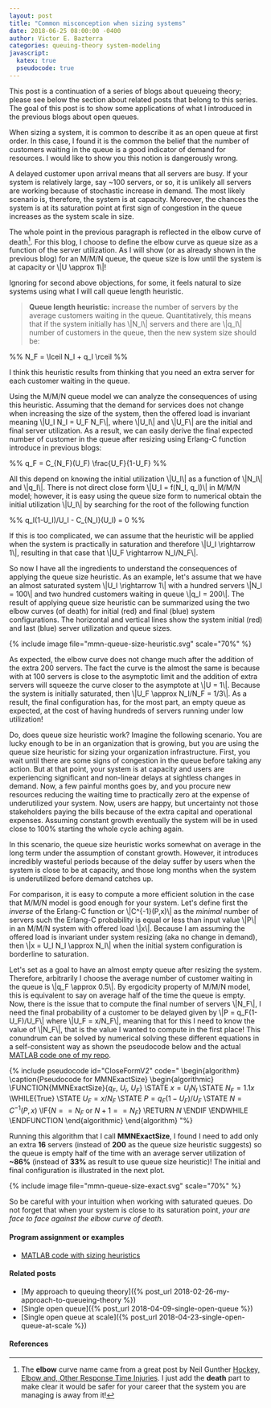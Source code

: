 ```yaml
---
layout: post
title: "Common misconception when sizing systems"
date: 2018-06-25 08:00:00 -0400
author: Victor E. Bazterra
categories: queuing-theory system-modeling
javascript:
  katex: true
  pseudocode: true  
---
```


This post is a continuation of a series of blogs about queueing theory; please see below the section about related posts that belong to this series. The goal of this post is to show some applications of what I introduced in the previous blogs about open queues.

When sizing a system, it is common to describe it as an open queue at first order. In this case, I found it is the common the belief that the number of customers waiting in the queue is a good indicator of demand for resources. I would like to show you this notion is dangerously wrong.

A delayed customer upon arrival means that all servers are busy. If your system is relatively large, say ~100 servers, or so, it is unlikely all servers are working because of stochastic increase in demand. The most likely scenario is, therefore, the system is at capacity. Moreover, the chances the system is at its saturation point at first sign of congestion in the queue increases as the system scale in size.

The whole point in the previous paragraph is reflected in the elbow curve of death[^1]. For this blog, I choose to define the elbow curve as queue size as a function of the server utilization. As I will show (or as already shown in the previous blog) for an M/M/N queue, the queue size is low until the system is at capacity or \\|U \approx 1\\|!

Ignoring for second above objections, for some, it feels natural to size systems using what I will call queue length heuristic.

> **Queue length heuristic:** increase the number of servers by the average customers waiting in the queue. Quantitatively, this means that if the system initially has \\|N_I\\| servers and there are \\|q_I\\| number of customers in the queue, then the new system size should be:

<p>%%
N_F = \lceil N_I + q_I \rceil
%%</p>

I think this heuristic results from thinking that you need an extra server for each customer waiting in the queue.

Using the M/M/N queue model we can analyze the consequences of using this heuristic. Assuming that the demand for services does not change when increasing the size of the system, then the offered load is invariant meaning \\|U_I N_I = U_F N_F\\|, where \\|U_I\\| and \\|U_F\\| are the initial and final server utilization. As a result, we can easily derive the final expected number of customer in the queue after resizing using Erlang-C function introduce in previous blogs:

<p>%%
q_F = C_{N_F}(U_F) \frac{U_F}{1-U_F}
%%</p>

All this depend on knowing the initial utilization \\|U_I\\| as a function of \\|N_I\\| and \\|q_I\\|. There is not direct close form \\|U_I = f(N_I, q_I)\\| in M/M/N model; however, it is easy using the queue size form to numerical obtain the initial utilization \\|U_I\\| by searching for the root of the following function

<p>%%
q_I(1-U_I)/U_I - C_{N_I}(U_I) = 0
%%</p>

If this is too complicated, we can assume that the heuristic will be applied when the system is practically in saturation and therefore \\|U_I \rightarrow 1\\|, resulting in that case that \\|U_F \rightarrow N_I/N_F\\|.

So now I have all the ingredients to understand the consequences of applying the queue size heuristic.  As an example, let's assume that we have an almost saturated system \\|U_I \rightarrow 1\\| with a hundred servers \\|N_I = 100\\| and two hundred customers waiting in queue \\|q_I = 200\\|. The result of applying queue size heuristic can be summarized using the two elbow curves (of death) for initial (red) and final (blue) system configurations. The horizontal and vertical lines show the system initial (red) and last (blue) server utilization and queue sizes.

{% include image file="mmn-queue-size-heuristic.svg" scale="70%" %}

As expected, the elbow curve does not change much after the addition of the extra 200 servers. The fact the curve is the almost the same is because with at 100 servers is close to the asymptotic limit and the addition of extra servers will squeeze the curve closer to the asymptote at \\|U = 1\\|. Because the system is initially saturated, then \\|U_F \approx N_I/N_F = 1/3\\|. As a result, the final configuration has, for the most part, an empty queue as expected, at the cost of having hundreds of servers running under low utilization!

Do, does queue size heuristic work? Imagine the following scenario. You are lucky enough to be in an organization that is growing, but you are using the queue size heuristic for sizing your organization infrastructure. First, you wait until there are some signs of congestion in the queue before taking any action. But at that point, your system is at capacity and users are experiencing significant and non-linear delays at sightless changes in demand. Now, a few painful months goes by, and you procure new resources reducing the waiting time to practically zero at the expense of underutilized your system. Now, users are happy, but uncertainty not those stakeholders paying the bills because of the extra capital and operational expenses. Assuming constant growth eventually the system will be in used close to 100% starting the whole cycle aching again.

In this scenario, the queue size heuristic works somewhat on average in the long term under the assumption of constant growth. However, it introduces incredibly wasteful periods because of the delay suffer by users when the system is close to be at capacity, and those long months when the system is underutilized before demand catches up.

For comparison, it is easy to compute a more efficient solution in the case that M/M/N model is good enough for your system. Let's define first the *inverse* of the Erlang-C function or \\|C^{-1}(P,x)\\| as the *minimal* number of servers such the Erlang-C probability is equal or less than input value \\|P\\| in an M/M/N system with offered load \\|x\\|. Because I am assuming the offered load is invariant under system resizing (aka no change in demand), then \\|x = U_I N_I \approx N_I\\| when the initial system configuration is borderline to saturation.

Let's set as a goal to have an almost empty queue after resizing the system. Therefore, arbitrarily I choose the average number of customer waiting in the queue is \\|q_F \approx 0.5\\|. By ergodicity property of M/M/N model, this is equivalent to say on average half of the time the queue is empty. Now, there is the issue that to compute the final number of servers \\|N_F\\|, I need the final probability of a customer to be delayed given by \\|P = q_F(1-U_F)/U_F\\| where \\|U_F = x/N_F\\|, meaning that for this I need to know the value of \\|N_F\\|, that is the value I wanted to compute in the first place! This conundrum can be solved by numerical solving these different equations in a self-consistent way as shown the pseudocode below and the actual [MATLAB code one of my repo](https://github.com/baites/examples/blob/master/analyses/queueing/sizing/mmn_exact_size.m).

{% include pseudocode id="CloseFormV2" code="
\begin{algorithm}
\caption{Pseudocode for MMNExactSize}
\begin{algorithmic}
\FUNCTION{MMNExactSize}{$q_F$, $U_I$, $U_F$}
    \STATE $x = U_I N_I$
    \STATE $N_F = 1.1x$
    \WHILE{True}
        \STATE $U_F = x/N_F$
        \STATE $P = q_F(1-U_F)/U_F$
        \STATE $N = C^{-1}(P,x)$
        \IF{$N == N_F$ or $N+1 == N_F$}
            \RETURN $N$
        \ENDIF
    \ENDWHILE
\ENDFUNCTION
\end{algorithmic}
\end{algorithm}
"%}

Running this algorithm that I call **MMNExactSize**, I found I need to add only an extra **16** servers (instead of **200** as the queue size heuristic suggests) so the queue is empty half of the time with an average server utilization of **~86%** (instead of **33%** as result to use queue size heuristic)! The initial and final configuration is illustrated in the next plot.

{% include image file="mmn-queue-size-exact.svg" scale="70%" %}

So be careful with your intuition when working with saturated queues. Do not forget that when your system is close to its saturation point, *your are face to face against the elbow curve of death*.

#### Program assignment or examples

* [MATLAB code with sizing heuristics](https://github.com/baites/examples/tree/master/analyses/queueing/sizing)

#### Related posts

* [My approach to queuing theory]({% post_url 2018-02-26-my-approach-to-queueing-theory %})
* [Single open queue]({% post_url 2018-04-09-single-open-queue %})
* [Single open queue at scale]({% post_url 2018-04-23-single-open-queue-at-scale %})

#### References

[^1]: The **elbow** curve name came from a great post by Neil Gunther [Hockey, Elbow and, Other Response Time Injuries](http://perfdynamics.blogspot.com/2015/07/hockey-elbow-and-other-response-time.html). I just add the **death** part to make clear it would be safer for your career that the system you are managing is away from it!
